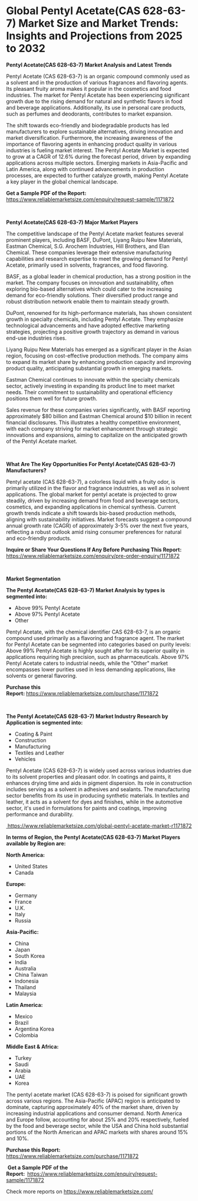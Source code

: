 <p><h1>Global Pentyl Acetate(CAS 628-63-7) Market Size and Market Trends: Insights and Projections from 2025 to 2032</h1></p><p><strong>Pentyl Acetate(CAS 628-63-7) Market Analysis and Latest Trends</strong></p>
<p><p>Pentyl Acetate (CAS 628-63-7) is an organic compound commonly used as a solvent and in the production of various fragrances and flavoring agents. Its pleasant fruity aroma makes it popular in the cosmetics and food industries. The market for Pentyl Acetate has been experiencing significant growth due to the rising demand for natural and synthetic flavors in food and beverage applications. Additionally, its use in personal care products, such as perfumes and deodorants, contributes to market expansion.</p><p>The shift towards eco-friendly and biodegradable products has led manufacturers to explore sustainable alternatives, driving innovation and market diversification. Furthermore, the increasing awareness of the importance of flavoring agents in enhancing product quality in various industries is fueling market interest. The Pentyl Acetate Market is expected to grow at a CAGR of 12.6% during the forecast period, driven by expanding applications across multiple sectors. Emerging markets in Asia-Pacific and Latin America, along with continued advancements in production processes, are expected to further catalyze growth, making Pentyl Acetate a key player in the global chemical landscape.</p></p>
<p><strong>Get a Sample PDF of the Report:&nbsp;</strong> <a href="https://www.reliablemarketsize.com/enquiry/request-sample/1171872?utm_campaign=3511&utm_medium=2&utm_source=Github&utm_content=ia&utm_term=03042025&utm_id=pentyl-acetatecas-628-63-7">https://www.reliablemarketsize.com/enquiry/request-sample/1171872</a></p>
<p>&nbsp;</p>
<p><strong>Pentyl Acetate(CAS 628-63-7) Major Market Players</strong></p>
<p><p>The competitive landscape of the Pentyl Acetate market features several prominent players, including BASF, DuPont, Liyang Ruipu New Materials, Eastman Chemical, S.G. Arochem Industries, Hill Brothers, and Elan Chemical. These companies leverage their extensive manufacturing capabilities and research expertise to meet the growing demand for Pentyl Acetate, primarily used in solvents, fragrances, and food flavoring.</p><p>BASF, as a global leader in chemical production, has a strong position in the market. The company focuses on innovation and sustainability, often exploring bio-based alternatives which could cater to the increasing demand for eco-friendly solutions. Their diversified product range and robust distribution network enable them to maintain steady growth.</p><p>DuPont, renowned for its high-performance materials, has shown consistent growth in specialty chemicals, including Pentyl Acetate. They emphasize technological advancements and have adopted effective marketing strategies, projecting a positive growth trajectory as demand in various end-use industries rises.</p><p>Liyang Ruipu New Materials has emerged as a significant player in the Asian region, focusing on cost-effective production methods. The company aims to expand its market share by enhancing production capacity and improving product quality, anticipating substantial growth in emerging markets.</p><p>Eastman Chemical continues to innovate within the specialty chemicals sector, actively investing in expanding its product line to meet market needs. Their commitment to sustainability and operational efficiency positions them well for future growth.</p><p>Sales revenue for these companies varies significantly, with BASF reporting approximately $80 billion and Eastman Chemical around $10 billion in recent financial disclosures. This illustrates a healthy competitive environment, with each company striving for market enhancement through strategic innovations and expansions, aiming to capitalize on the anticipated growth of the Pentyl Acetate market.</p></p>
<p>&nbsp;</p>
<p><strong>What Are The Key Opportunities For Pentyl Acetate(CAS 628-63-7) Manufacturers?</strong></p>
<p><p>Pentyl acetate (CAS 628-63-7), a colorless liquid with a fruity odor, is primarily utilized in the flavor and fragrance industries, as well as in solvent applications. The global market for pentyl acetate is projected to grow steadily, driven by increasing demand from food and beverage sectors, cosmetics, and expanding applications in chemical synthesis. Current growth trends indicate a shift towards bio-based production methods, aligning with sustainability initiatives. Market forecasts suggest a compound annual growth rate (CAGR) of approximately 3-5% over the next five years, reflecting a robust outlook amid rising consumer preferences for natural and eco-friendly products.</p></p>
<p><strong>Inquire or Share Your Questions If Any Before Purchasing This Report:</strong> <a href="https://www.reliablemarketsize.com/enquiry/pre-order-enquiry/1171872?utm_campaign=3511&utm_medium=2&utm_source=Github&utm_content=ia&utm_term=03042025&utm_id=pentyl-acetatecas-628-63-7">https://www.reliablemarketsize.com/enquiry/pre-order-enquiry/1171872</a></p>
<p>&nbsp;</p>
<p><strong>Market Segmentation</strong></p>
<p><strong>The Pentyl Acetate(CAS 628-63-7) Market Analysis by types is segmented into:</strong></p>
<p><ul><li>Above 99% Pentyl Acetate</li><li>Above 97% Pentyl Acetate</li><li>Other</li></ul></p>
<p><p>Pentyl Acetate, with the chemical identifier CAS 628-63-7, is an organic compound used primarily as a flavoring and fragrance agent. The market for Pentyl Acetate can be segmented into categories based on purity levels: Above 99% Pentyl Acetate is highly sought after for its superior quality in applications requiring high precision, such as pharmaceuticals. Above 97% Pentyl Acetate caters to industrial needs, while the "Other" market encompasses lower purities used in less demanding applications, like solvents or general flavoring.</p></p>
<p><strong>Purchase this Report:&nbsp;</strong><a href="https://www.reliablemarketsize.com/purchase/1171872?utm_campaign=3511&utm_medium=2&utm_source=Github&utm_content=ia&utm_term=03042025&utm_id=pentyl-acetatecas-628-63-7">https://www.reliablemarketsize.com/purchase/1171872</a></p>
<p>&nbsp;</p>
<p><strong>The Pentyl Acetate(CAS 628-63-7) Market Industry Research by Application is segmented into:</strong></p>
<p><ul><li>Coating & Paint</li><li>Construction</li><li>Manufacturing</li><li>Textiles and Leather</li><li>Vehicles</li></ul></p>
<p><p>Pentyl Acetate (CAS 628-63-7) is widely used across various industries due to its solvent properties and pleasant odor. In coatings and paints, it enhances drying time and aids in pigment dispersion. Its role in construction includes serving as a solvent in adhesives and sealants. The manufacturing sector benefits from its use in producing synthetic materials. In textiles and leather, it acts as a solvent for dyes and finishes, while in the automotive sector, it's used in formulations for paints and coatings, improving performance and durability.</p></p>
<p><a href="https://www.reliablemarketsize.com/global-pentyl-acetate-market-r1171872?utm_campaign=3511&utm_medium=2&utm_source=Github&utm_content=ia&utm_term=03042025&utm_id=pentyl-acetatecas-628-63-7">&nbsp;https://www.reliablemarketsize.com/global-pentyl-acetate-market-r1171872</a></p>
<p><strong>In terms of Region, the Pentyl Acetate(CAS 628-63-7) Market Players available by Region are:</strong></p>
<p>
    <p> <strong> North America: </strong>
        <ul>
            <li>United States</li>
            <li>Canada</li>
        </ul>
        </p> 
    <p> <strong> Europe: </strong>
        <ul>
            <li>Germany</li>
            <li>France</li>
            <li>U.K.</li>
            <li>Italy</li>
            <li>Russia</li>
        </ul>
        </p> 
    <p> <strong> Asia-Pacific: </strong>
        <ul>
            <li>China</li>
            <li>Japan</li>
            <li>South Korea</li>
            <li>India</li>
            <li>Australia</li>
            <li>China Taiwan</li>
            <li>Indonesia</li>
            <li>Thailand</li>
            <li>Malaysia</li>
        </ul>
        </p> 
    <p> <strong> Latin America: </strong>
        <ul>
            <li>Mexico</li>
            <li>Brazil</li>
            <li>Argentina Korea</li>
            <li>Colombia</li>
        </ul>
        </p> 
    <p> <strong> Middle East & Africa: </strong>
        <ul>
            <li>Turkey</li>
            <li>Saudi</li>
            <li>Arabia</li>
            <li>UAE</li>
            <li>Korea</li>
        </ul>
    </p>
    </p>
<p><p>The pentyl acetate market (CAS 628-63-7) is poised for significant growth across various regions. The Asia-Pacific (APAC) region is anticipated to dominate, capturing approximately 40% of the market share, driven by increasing industrial applications and consumer demand. North America and Europe follow, accounting for about 25% and 20% respectively, fueled by the food and beverage sector, while the USA and China hold substantial portions of the North American and APAC markets with shares around 15% and 10%.</p></p>
<p><strong>Purchase this Report: </strong><a href="https://www.reliablemarketsize.com/purchase/1171872?utm_campaign=3511&utm_medium=2&utm_source=Github&utm_content=ia&utm_term=03042025&utm_id=pentyl-acetatecas-628-63-7">https://www.reliablemarketsize.com/purchase/1171872</a></p>
<p>&nbsp;<strong>Get a Sample PDF of the Report:&nbsp;&nbsp;</strong><a href="https://www.reliablemarketsize.com/enquiry/request-sample/1171872?utm_campaign=3511&utm_medium=2&utm_source=Github&utm_content=ia&utm_term=03042025&utm_id=pentyl-acetatecas-628-63-7">https://www.reliablemarketsize.com/enquiry/request-sample/1171872</a></p>
<p><strong></strong></p>
<p>Check more reports on <a href="https://www.reliablemarketsize.com/?utm_campaign=3511&utm_medium=2&utm_source=Github&utm_content=ia&utm_term=03042025&utm_id=pentyl-acetatecas-628-63-7">https://www.reliablemarketsize.com/</a></p>